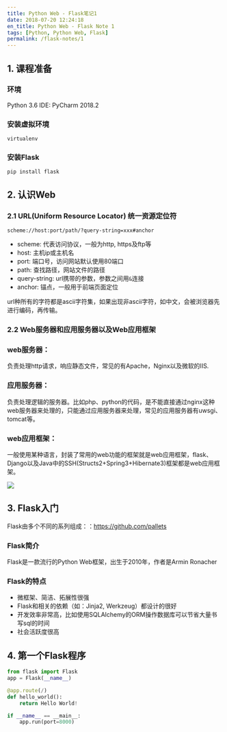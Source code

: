 ```yaml
---
title: Python Web - Flask笔记1
date: 2018-07-20 12:24:18
en_title: Python Web - Flask Note 1
tags: [Python, Python Web, Flask]
permalink: /flask-notes/1
---
```


## 1. 课程准备

### 环境

Python 3.6 IDE: PyCharm 2018.2 

### 安装虚拟环境

`virtualenv`

### 安装Flask

`pip install flask`

## 2. 认识Web

### 2.1 URL(Uniform Resource Locator) 统一资源定位符

`scheme://host:port/path/?query-string=xxx#anchor`
- scheme: 代表访问协议，一般为http, https及ftp等
- host: 主机ip或主机名
- port: 端口号，访问网站默认使用80端口
- path: 查找路径，网站文件的路径
- query-string: url携带的参数，参数之间用`&`连接
- anchor: 锚点，一般用于前端页面定位

url种所有的字符都是ascii字符集，如果出现非ascii字符，如中文，会被浏览器先进行编码，再传输。 

### 2.2 Web服务器和应用服务器以及Web应用框架

### web服务器：

负责处理http请求，响应静态文件，常见的有Apache，Nginx以及微软的IIS. 

### 应用服务器：

负责处理逻辑的服务器。比如php、python的代码，是不能直接通过nginx这种web服务器来处理的，只能通过应用服务器来处理，常见的应用服务器有uwsgi、tomcat等。

### web应用框架：

一般使用某种语言，封装了常用的web功能的框架就是web应用框架，flask、Django以及Java中的SSH(Structs2+Spring3+Hibernate3)框架都是web应用框架。 

![](https://img.yingjoy.cn/image/2018/07/web_server.png)

## 3. Flask入门

Flask由多个不同的系列组成：：https://github.com/pallets 

### Flask简介

Flask是一款流行的Python Web框架，出生于2010年，作者是Armin Ronacher 

### Flask的特点

- 微框架、简洁、拓展性很强
- Flask和相关的依赖（如：Jinja2, Werkzeug）都设计的很好
- 开发效率非常高，比如使用SQLAlchemy的ORM操作数据库可以节省大量书写sql的时间
- 社会活跃度很高

## 4. 第一个Flask程序

```python
from flask import Flask
app = Flask(__name__)

@app.route(/)
def hello_world():
    return Hello World!

if __name__ == __main__:
    app.run(port=8000)
```